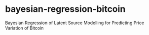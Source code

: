 # bayesian-regression-bitcoin
Bayesian Regression of Latent Source Modelling for Predicting Price Variation of Bitcoin
